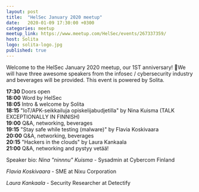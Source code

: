 ```yaml
---
layout: post
title:  "HelSec January 2020 meetup"
date:   2020-01-09 17:30:00 +0300
categories: meetup
meetup_link: https://www.meetup.com/HelSec/events/267337359/
host: Solita
logo: solita-logo.jpg
published: true
---
```


Welcome to the HelSec January 2020 meetup, our 1ST anniversary! 🥳We will have three awesome speakers from the infosec / cybersecurity industry and beverages will be provided. This event is powered by Solita.

**17:30** Doors open  
**18:00** Word by HelSec  
**18:05** Intro & welcome by Solita  
**18:15** "IoT/APK-seikkailuja opiskelijabudjetilla" by Nina Kuisma (TALK EXCEPTIONALLY IN FINNISH)  
**19:00** Q&A, networking, beverages  
**19:15** "Stay safe while testing (malware)" by Flavia Koskivaara  
**20:00** Q&A, networking, beverages  
**20:15** "Hackers in the clouds" by Laura Kankaala  
**21:00** Q&A, networking and pystyy vetää!

Speaker bio:
_Nina "ninnnu" Kuisma_ - Sysadmin at Cybercom Finland

_Flavia Koskivaara_ - SME at Nixu Corporation

_Laura Kankaala_ - Security Researcher at Detectify

